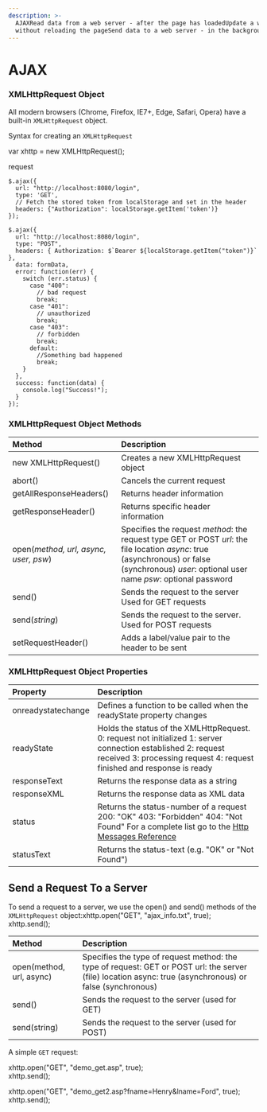 ```yaml
---
description: >-
  AJAXRead data from a web server - after the page has loadedUpdate a web page
  without reloading the pageSend data to a web server - in the background
---
```


# AJAX

### XMLHttpRequest Object

All modern browsers \(Chrome, Firefox, IE7+, Edge, Safari, Opera\) have a built-in `XMLHttpRequest` object.

Syntax for creating an `XMLHttpRequest` 

var xhttp = new XMLHttpRequest\(\);

request

```text
$.ajax({
  url: "http://localhost:8080/login",
  type: 'GET',
  // Fetch the stored token from localStorage and set in the header
  headers: {"Authorization": localStorage.getItem('token')}
});

$.ajax({
  url: "http://localhost:8080/login",
  type: "POST",
  headers: { Authorization: $`Bearer ${localStorage.getItem("token")}` },
  data: formData,
  error: function(err) {
    switch (err.status) {
      case "400":
        // bad request
        break;
      case "401":
        // unauthorized
        break;
      case "403":
        // forbidden
        break;
      default:
        //Something bad happened
        break;
    }
  },
  success: function(data) {
    console.log("Success!");
  }
});
```



### XMLHttpRequest Object Methods

| Method | Description |
| :--- | :--- |
| new XMLHttpRequest\(\) | Creates a new XMLHttpRequest object |
| abort\(\) | Cancels the current request |
| getAllResponseHeaders\(\) | Returns header information |
| getResponseHeader\(\) | Returns specific header information |
| open\(_method, url, async, user, psw_\) | Specifies the request  _method_: the request type GET or POST _url_: the file location _async_: true \(asynchronous\) or false \(synchronous\) _user_: optional user name _psw_: optional password |
| send\(\) | Sends the request to the server Used for GET requests |
| send\(_string_\) | Sends the request to the server. Used for POST requests |
| setRequestHeader\(\) | Adds a label/value pair to the header to be sent |

### XMLHttpRequest Object Properties

| Property | Description |
| :--- | :--- |
| onreadystatechange | Defines a function to be called when the readyState property changes |
| readyState | Holds the status of the XMLHttpRequest. 0: request not initialized 1: server connection established 2: request received 3: processing request 4: request finished and response is ready |
| responseText | Returns the response data as a string |
| responseXML | Returns the response data as XML data |
| status | Returns the status-number of a request 200: "OK" 403: "Forbidden" 404: "Not Found" For a complete list go to the [Http Messages Reference](https://www.w3schools.com/tags/ref_httpmessages.asp) |
| statusText | Returns the status-text \(e.g. "OK" or "Not Found"\) |



## Send a Request To a Server

To send a request to a server, we use the open\(\) and send\(\) methods of the `XMLHttpRequest` object:xhttp.open\("GET", "ajax\_info.txt", true\);  
xhttp.send\(\);

| Method | Description |
| :--- | :--- |
| open\(method, url, async\) | Specifies the type of request  method: the type of request: GET or POST url: the server \(file\) location async: true \(asynchronous\) or false \(synchronous\) |
| send\(\) | Sends the request to the server \(used for GET\) |
| send\(string\) | Sends the request to the server \(used for POST\) |

A simple `GET` request:

xhttp.open\("GET", "demo\_get.asp", true\);  
xhttp.send\(\);

xhttp.open\("GET", "demo\_get2.asp?fname=Henry&lname=Ford", true\); xhttp.send\(\);

